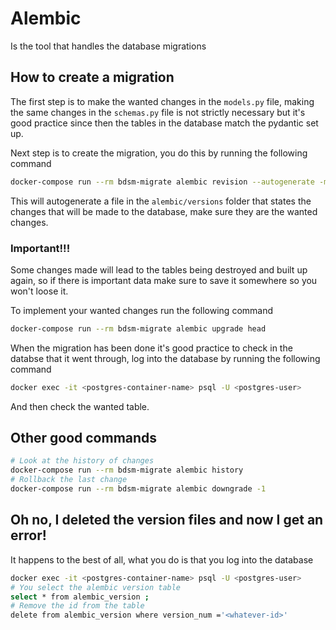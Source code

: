 # Alembic 
Is the tool that handles the database migrations

## How to create a migration

The first step is to make the wanted changes in the ``models.py`` file, making the same changes in the ``schemas.py`` file is not strictly necessary but it's good practice since then the tables in the database match the pydantic set up.

Next step is to create the migration, you do this by running the following command
```bash
docker-compose run --rm bdsm-migrate alembic revision --autogenerate -m "Migration description"
```
This will autogenerate a file in the ``alembic/versions`` folder that states the changes that will be made to the database, make sure they are the wanted changes.

### Important!!!
Some changes made will lead to the tables being destroyed and built up again, so if there is important data make sure to save it somewhere so you won't loose it.

To implement your wanted changes run the following command

```bash
docker-compose run --rm bdsm-migrate alembic upgrade head
```

When the migration has been done it's good practice to check in the databse that it went through, log into the database by running the following command

```bash
docker exec -it <postgres-container-name> psql -U <postgres-user>
```
And then check the wanted table. 


## Other good commands
```bash
# Look at the history of changes
docker-compose run --rm bdsm-migrate alembic history
# Rollback the last change
docker-compose run --rm bdsm-migrate alembic downgrade -1
```

## Oh no, I deleted the version files and now I get an error!
It happens to the best of all, what you do is that you log into the database

```bash
docker exec -it <postgres-container-name> psql -U <postgres-user>
# You select the alembic version table
select * from alembic_version ;
# Remove the id from the table
delete from alembic_version where version_num ='<whatever-id>'
```
